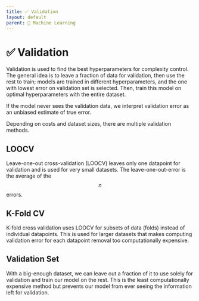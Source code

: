 ```yaml
---
title: ✅ Validation
layout: default
parent: 🤖 Machine Learning
---
```


# ✅ Validation

Validation is used to find the best hyperparameters for complexity control. The general idea is to leave a fraction of data for validation, then use the rest to train; models are trained in different hyperparameters, and the one with lowest error on validation set is selected. Then, train this model on optimal hyperparameters with the entire dataset.

If the model never sees the validation data, we interpret validation error as an unbiased estimate of true error.

Depending on costs and dataset sizes, there are multiple validation methods.

## LOOCV
Leave-one-out cross-validation (LOOCV) leaves only one datapoint for validation and is used for very small datasets. The leave-one-out-error is the average of the $$n$$ errors.

## K-Fold CV
K-fold cross validation uses LOOCV for subsets of data (folds) instead of individual datapoints. This is used for larger datasets that makes computing validation error for each datapoint removal too computationally expensive.

## Validation Set
With a big-enough dataset, we can leave out a fraction of it to use solely for validation and train our model on the rest. This is the least computationally expensive method but prevents our model from ever seeing the information left for validation.
